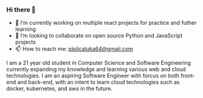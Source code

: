### Hi there 👋

- 🔭 I’m currently working on multiple react projects for practice and futher learning
- 👯 I’m looking to collaborate on open source Python and JavaScript projects
- 📫 How to reach me: piplicaluka64@gmail.com

I am a 21 year old student in Computer Science and Software Engineering currently expanding my knowledge and learning various web and cloud technologies. I am an aspiring Software Engineer with forcus on both front-end and back-end, with an intent to learn cloud technologies such as docker, kubernetes, and aws
in the future.
